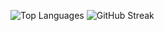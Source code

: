 ![Top Languages](https://github-readme-stats.vercel.app/api/top-langs/?username=GiannisMand&layout=compact&theme=radical)
![GitHub Streak](https://streak-stats.demolab.com/?user=GiannisMand&theme=radical)



